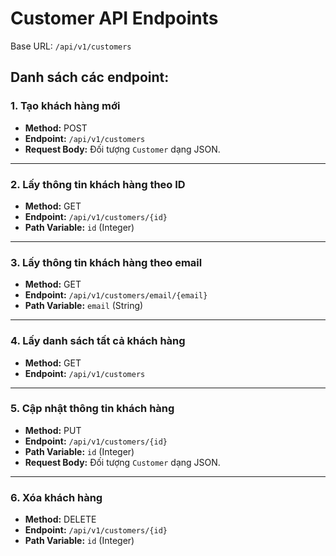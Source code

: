 # Customer API Endpoints

Base URL: `/api/v1/customers`

## Danh sách các endpoint:

### 1. Tạo khách hàng mới

- **Method:** POST
- **Endpoint:** `/api/v1/customers`
- **Request Body:** Đối tượng `Customer` dạng JSON.

---

### 2. Lấy thông tin khách hàng theo ID

- **Method:** GET
- **Endpoint:** `/api/v1/customers/{id}`
- **Path Variable:** `id` (Integer)

---

### 3. Lấy thông tin khách hàng theo email

- **Method:** GET
- **Endpoint:** `/api/v1/customers/email/{email}`
- **Path Variable:** `email` (String)

---

### 4. Lấy danh sách tất cả khách hàng

- **Method:** GET
- **Endpoint:** `/api/v1/customers`

---

### 5. Cập nhật thông tin khách hàng

- **Method:** PUT
- **Endpoint:** `/api/v1/customers/{id}`
- **Path Variable:** `id` (Integer)
- **Request Body:** Đối tượng `Customer` dạng JSON.

---

### 6. Xóa khách hàng

- **Method:** DELETE
- **Endpoint:** `/api/v1/customers/{id}`
- **Path Variable:** `id` (Integer)
